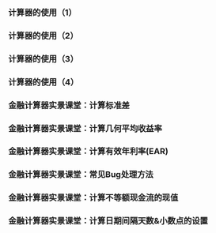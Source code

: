 
### 计算器的使用（1）
### 计算器的使用（2）
### 计算器的使用（3）
### 计算器的使用（4）

### 金融计算器实景课堂：计算标准差
### 金融计算器实景课堂：计算几何平均收益率
### 金融计算器实景课堂：计算有效年利率(EAR)
### 金融计算器实景课堂：常见Bug处理方法
### 金融计算器实景课堂：计算不等额现金流的现值
### 金融计算器实景课堂：计算日期间隔天数&小数点的设置